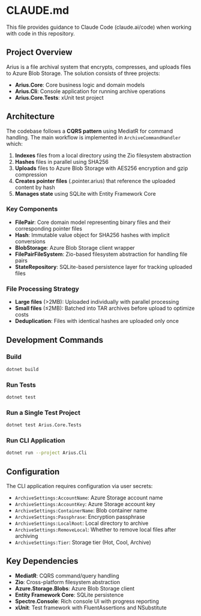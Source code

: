 # CLAUDE.md

This file provides guidance to Claude Code (claude.ai/code) when working with code in this repository.

## Project Overview

Arius is a file archival system that encrypts, compresses, and uploads files to Azure Blob Storage. The solution consists of three projects:

- **Arius.Core**: Core business logic and domain models
- **Arius.Cli**: Console application for running archive operations
- **Arius.Core.Tests**: xUnit test project

## Architecture

The codebase follows a **CQRS pattern** using MediatR for command handling. The main workflow is implemented in `ArchiveCommandHandler` which:

1. **Indexes** files from a local directory using the Zio filesystem abstraction
2. **Hashes** files in parallel using SHA256
3. **Uploads** files to Azure Blob Storage with AES256 encryption and gzip compression
4. **Creates pointer files** (.pointer.arius) that reference the uploaded content by hash
5. **Manages state** using SQLite with Entity Framework Core

### Key Components

- **FilePair**: Core domain model representing binary files and their corresponding pointer files
- **Hash**: Immutable value object for SHA256 hashes with implicit conversions
- **BlobStorage**: Azure Blob Storage client wrapper
- **FilePairFileSystem**: Zio-based filesystem abstraction for handling file pairs
- **StateRepository**: SQLite-based persistence layer for tracking uploaded files

### File Processing Strategy

- **Large files** (>2MB): Uploaded individually with parallel processing
- **Small files** (≤2MB): Batched into TAR archives before upload to optimize costs
- **Deduplication**: Files with identical hashes are uploaded only once

## Development Commands

### Build
```bash
dotnet build
```

### Run Tests
```bash
dotnet test
```

### Run a Single Test Project
```bash
dotnet test Arius.Core.Tests
```

### Run CLI Application
```bash
dotnet run --project Arius.Cli
```

## Configuration

The CLI application requires configuration via user secrets:
- `ArchiveSettings:AccountName`: Azure Storage account name
- `ArchiveSettings:AccountKey`: Azure Storage account key
- `ArchiveSettings:ContainerName`: Blob container name
- `ArchiveSettings:Passphrase`: Encryption passphrase
- `ArchiveSettings:LocalRoot`: Local directory to archive
- `ArchiveSettings:RemoveLocal`: Whether to remove local files after archiving
- `ArchiveSettings:Tier`: Storage tier (Hot, Cool, Archive)

## Key Dependencies

- **MediatR**: CQRS command/query handling
- **Zio**: Cross-platform filesystem abstraction
- **Azure.Storage.Blobs**: Azure Blob Storage client
- **Entity Framework Core**: SQLite persistence
- **Spectre.Console**: Rich console UI with progress reporting
- **xUnit**: Test framework with FluentAssertions and NSubstitute